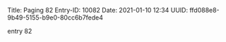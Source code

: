 Title: Paging 82
Entry-ID: 10082
Date: 2021-01-10 12:34
UUID: ffd088e8-9b49-5155-b9e0-80cc6b7fede4

entry 82
